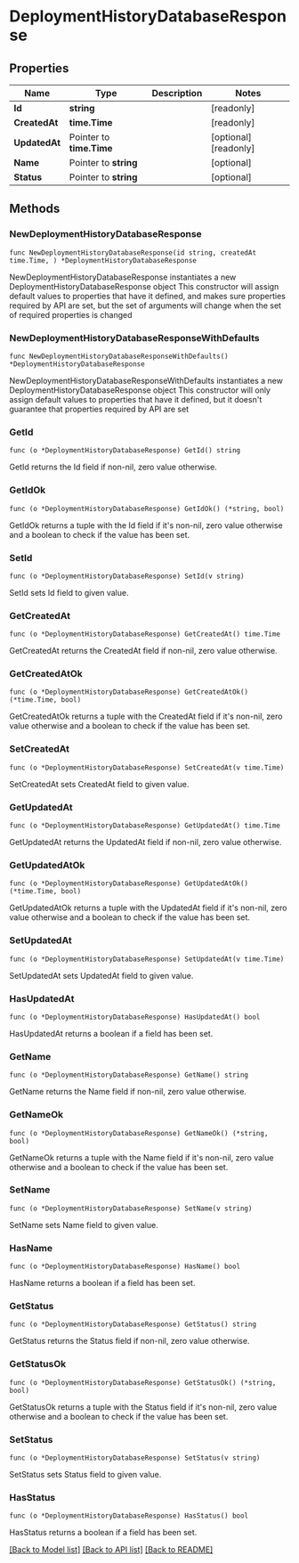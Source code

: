 # DeploymentHistoryDatabaseResponse

## Properties

Name | Type | Description | Notes
------------ | ------------- | ------------- | -------------
**Id** | **string** |  | [readonly] 
**CreatedAt** | **time.Time** |  | [readonly] 
**UpdatedAt** | Pointer to **time.Time** |  | [optional] [readonly] 
**Name** | Pointer to **string** |  | [optional] 
**Status** | Pointer to **string** |  | [optional] 

## Methods

### NewDeploymentHistoryDatabaseResponse

`func NewDeploymentHistoryDatabaseResponse(id string, createdAt time.Time, ) *DeploymentHistoryDatabaseResponse`

NewDeploymentHistoryDatabaseResponse instantiates a new DeploymentHistoryDatabaseResponse object
This constructor will assign default values to properties that have it defined,
and makes sure properties required by API are set, but the set of arguments
will change when the set of required properties is changed

### NewDeploymentHistoryDatabaseResponseWithDefaults

`func NewDeploymentHistoryDatabaseResponseWithDefaults() *DeploymentHistoryDatabaseResponse`

NewDeploymentHistoryDatabaseResponseWithDefaults instantiates a new DeploymentHistoryDatabaseResponse object
This constructor will only assign default values to properties that have it defined,
but it doesn't guarantee that properties required by API are set

### GetId

`func (o *DeploymentHistoryDatabaseResponse) GetId() string`

GetId returns the Id field if non-nil, zero value otherwise.

### GetIdOk

`func (o *DeploymentHistoryDatabaseResponse) GetIdOk() (*string, bool)`

GetIdOk returns a tuple with the Id field if it's non-nil, zero value otherwise
and a boolean to check if the value has been set.

### SetId

`func (o *DeploymentHistoryDatabaseResponse) SetId(v string)`

SetId sets Id field to given value.


### GetCreatedAt

`func (o *DeploymentHistoryDatabaseResponse) GetCreatedAt() time.Time`

GetCreatedAt returns the CreatedAt field if non-nil, zero value otherwise.

### GetCreatedAtOk

`func (o *DeploymentHistoryDatabaseResponse) GetCreatedAtOk() (*time.Time, bool)`

GetCreatedAtOk returns a tuple with the CreatedAt field if it's non-nil, zero value otherwise
and a boolean to check if the value has been set.

### SetCreatedAt

`func (o *DeploymentHistoryDatabaseResponse) SetCreatedAt(v time.Time)`

SetCreatedAt sets CreatedAt field to given value.


### GetUpdatedAt

`func (o *DeploymentHistoryDatabaseResponse) GetUpdatedAt() time.Time`

GetUpdatedAt returns the UpdatedAt field if non-nil, zero value otherwise.

### GetUpdatedAtOk

`func (o *DeploymentHistoryDatabaseResponse) GetUpdatedAtOk() (*time.Time, bool)`

GetUpdatedAtOk returns a tuple with the UpdatedAt field if it's non-nil, zero value otherwise
and a boolean to check if the value has been set.

### SetUpdatedAt

`func (o *DeploymentHistoryDatabaseResponse) SetUpdatedAt(v time.Time)`

SetUpdatedAt sets UpdatedAt field to given value.

### HasUpdatedAt

`func (o *DeploymentHistoryDatabaseResponse) HasUpdatedAt() bool`

HasUpdatedAt returns a boolean if a field has been set.

### GetName

`func (o *DeploymentHistoryDatabaseResponse) GetName() string`

GetName returns the Name field if non-nil, zero value otherwise.

### GetNameOk

`func (o *DeploymentHistoryDatabaseResponse) GetNameOk() (*string, bool)`

GetNameOk returns a tuple with the Name field if it's non-nil, zero value otherwise
and a boolean to check if the value has been set.

### SetName

`func (o *DeploymentHistoryDatabaseResponse) SetName(v string)`

SetName sets Name field to given value.

### HasName

`func (o *DeploymentHistoryDatabaseResponse) HasName() bool`

HasName returns a boolean if a field has been set.

### GetStatus

`func (o *DeploymentHistoryDatabaseResponse) GetStatus() string`

GetStatus returns the Status field if non-nil, zero value otherwise.

### GetStatusOk

`func (o *DeploymentHistoryDatabaseResponse) GetStatusOk() (*string, bool)`

GetStatusOk returns a tuple with the Status field if it's non-nil, zero value otherwise
and a boolean to check if the value has been set.

### SetStatus

`func (o *DeploymentHistoryDatabaseResponse) SetStatus(v string)`

SetStatus sets Status field to given value.

### HasStatus

`func (o *DeploymentHistoryDatabaseResponse) HasStatus() bool`

HasStatus returns a boolean if a field has been set.


[[Back to Model list]](../README.md#documentation-for-models) [[Back to API list]](../README.md#documentation-for-api-endpoints) [[Back to README]](../README.md)


